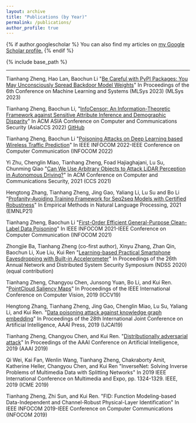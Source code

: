 ```yaml
---
layout: archive
title: "Publications (by Year)"
permalink: /publications/
author_profile: true
---
```


{% if author.googlescholar %}
  You can also find my articles on <u><a href="{{author.googlescholar}}">my Google Scholar profile</a>.</u>
{% endif %}

{% include base_path %}

<!-- {% for post in site.publications reversed %}
  {% include archive-single.html %}
{% endfor %} -->

---
Tianhang Zheng, Hao Lan, Baochun Li "[Be Careful with PyPI Packages: You May Unconsciously Spread Backdoor Model Weights](../files/MLSys23.pdf)" In Proceedings of the 6th Conference on Machine Learning and Systems (MLSys 2023) (MLSys 2023)

Tianhang Zheng, Baochun Li, "[InfoCensor: An Information-Theoretic Framework against Sensitive Attribute Inference and Demographic Disparity](../files/AsiaCCS22.pdf)" In ACM ASIA Conference on Computer and Communications Security (AsiaCCS 2022) [GitHub](https://github.com/iQua/InfoCensor)

Tianhang Zheng, Baochun Li "[Poisoning Attacks on Deep Learning based Wireless Traffic Prediction](../files/INFOCOM22.pdf)" In IEEE INFOCOM 2022-IEEE Conference on Computer Communication (INFOCOM 2022)

Yi Zhu, Chenglin Miao, Tianhang Zheng, Foad Hajiaghajani, Lu Su, Chunming Qiao "[Can We Use Arbitrary Objects to Attack LiDAR Perception in Autonomous Driving?](../files/CCS21.pdf)" In ACM Conference on Computer and Communications Security, 2021 (CCS 2021) 

Hengtong Zhang, Tianhang Zheng,  Jing Gao, Yaliang Li, Lu Su and Bo Li "[Profanity-Avoiding Training Framework for Seq2seq Models with Certified Robustness](../files/EMNLP21.pdf)" In Empirical Methods in Natural Language Processing, 2021 (EMNLP21)

Tianhang Zheng, Baochun Li "[First-Order Efficient General-Purpose Clean-Label Data Poisoning](../files/INFOCOM21.pdf)" In IEEE INFOCOM 2021-IEEE Conference on Computer Communication (INFOCOM 2021)

Zhongjie Ba, Tianhang Zheng (co-first author), Xinyu Zhang, Zhan Qin, Baochun Li, Xue Liu, Kui Ren "[Learning-based Practical Smartphone Eavesdropping with Built-in Accelerometer](../files/NDSS20.pdf)" In Proceedings of the 26th Annual Network and Distributed System Security Symposium (NDSS 2020) (equal contribution)

Tianhang Zheng, Changyou Chen, Junsong Yuan, Bo Li, and Kui Ren. "[PointCloud Saliency Maps](../files/ICCV19.pdf)" In Proceedings of the IEEE International Conference on Computer Vision, 2019 (ICCV19)

Hengtong Zhang, Tianhang Zheng, Jing Gao, Chenglin Miao, Lu Su, Yaliang Li, and Kui Ren. "[Data poisoning attack against knowledge graph embedding](../files/IJCAI19.pdf)" In Proceedings of the 28th International Joint Conference on Artificial Intelligence, AAAI Press, 2019 (IJCAI19)

Tianhang Zheng, Changyou Chen, and Kui Ren. "[Distributionally adversarial attack](../files/AAAI19.pdf)" In Proceedings of the AAAI Conference on Artificial Intelligence, 2019 (AAAI 2019)

Qi Wei, Kai Fan, Wenlin Wang, Tianhang Zheng, Chakraborty Amit, Katherine Heller, Changyou Chen, and Kui Ren "InverseNet: Solving Inverse Problems of Multimedia Data with Splitting Networks" In 2019 IEEE International Conference on Multimedia and Expo, pp. 1324-1329. IEEE, 2019 (ICME 2019)

Tianhang Zheng, Zhi Sun, and Kui Ren. "FID: Function Modeling-based Data-Independent and Channel-Robust Physical-Layer Identification" In IEEE INFOCOM 2019-IEEE Conference on Computer Communications (INFOCOM 2019)


